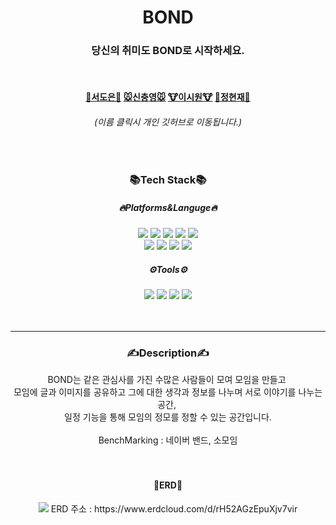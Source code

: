 
<div align="center">
  <h1>BOND</h1>
  <h3>당신의 취미도 BOND로 시작하세요.</h3>
  <br>
  <h4>
    <a href="github.com/Seo-de">🐷서도은🐷</a>  <a href="github.com/cy-shin">🐭신충영🐭</a>  <a href="github.com/97siwon">🐮이시원🐮</a>  <a href="github.com/Hyunjae">🐶정현재🐶</a>
  </h4>
  <h6>(이름 클릭시 개인 깃허브로 이동됩니다.)</h6>
  <br>
</div>


<div align="center">
  <h3>📚Tech Stack📚</h3>
  
  <h5>🔥Platforms&Languge🔥</h5>
  <img src="https://img.shields.io/badge/Spring-6DB33F?style=flat&logo=Spring&logoColor=white"/>
	<img src="https://img.shields.io/badge/Java-007396?style=flat&logo=Java&logoColor=white" />
	<img src="https://img.shields.io/badge/HTML5-E34F26?style=flat&logo=HTML5&logoColor=white" />
	<img src="https://img.shields.io/badge/CSS3-1572B6?style=flat&logo=CSS3&logoColor=white" />
  <img src="https://img.shields.io/badge/JavaScript-F7DF1E?style=flat&logo=JavaScript&logoColor=white" /><br>
  <img src="https://img.shields.io/badge/jQuery-0769AD?style=flat&logo=jQuery&logoColor=white" />
  <img src="https://img.shields.io/badge/Apache-D22128?style=flat&logo=Apache&logoColor=white" />
  <img src="https://img.shields.io/badge/Apache Maven-C71A36?style=flat&logo=Apache Maven&logoColor=white" />
  <img src="https://img.shields.io/badge/Oracle-F80000?style=flat&logo=Oracle&logoColor=white" />
  
  <h5>⚙️Tools⚙️</h5>
  
  <img src="https://img.shields.io/badge/Eclipse IDE-2C2255?style=flat&logo=Eclipse IDE&logoColor=white" />
  <img src="https://img.shields.io/badge/Visual Studio Code-007ACC?style=flat&logo=Visual Studio Code&logoColor=white" />
  <img src="https://img.shields.io/badge/GitHub-181717?style=flat&logo=GitHub&logoColor=white" />
  <img src="https://img.shields.io/badge/Apache Tomcat-F8DC75?style=flat&logo=Apache Tomcat&logoColor=white" />
  
  
</div>

<br>
<br>

-----------------------
<div align="center">
<h3>✍️Description✍️</h3>
BOND는 같은 관심사를 가진 수많은 사람들이 모여 모임을 만들고 <br>
모임에 글과 이미지를 공유하고 그에 대한 생각과 정보를 나누며 서로 이야기를 나누는 공간, <br>
일정 기능을 통해 모임의 정모를 정할 수 있는 공간입니다. 
<br><br>
BenchMarking : 네이버 밴드, 소모임
<br>
<br>
<br>
<h4>📜ERD📜</h4>
<img src="https://user-images.githubusercontent.com/110653581/206644146-b63977b9-e8ad-45f6-9d72-66abfcdd1c95.png"/>
ERD 주소 : https://www.erdcloud.com/d/rH52AGzEpuXjv7vir
<br>
<br>



